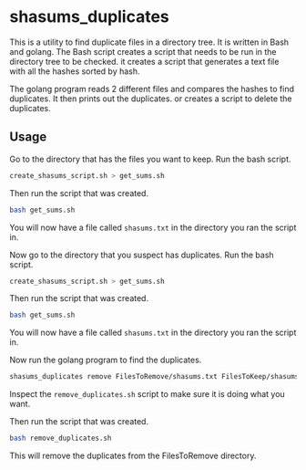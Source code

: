 # shasums_duplicates

This is a utility to find duplicate files in a directory tree. It is written in Bash and golang. The Bash script creates a script that needs to be run in the directory tree to be checked. it creates a script that generates a text file with all the hashes sorted by hash. 

The golang program reads 2 different files and compares the hashes to find duplicates. It then prints out the duplicates. or creates a script to delete the duplicates.

## Usage

Go to the directory that has the files you want to keep. Run the bash script.

```bash
create_shasums_script.sh > get_sums.sh
```

Then run the script that was created.

```bash
bash get_sums.sh
```

You will now have a file called `shasums.txt` in the directory you ran the script in.

Now go to the directory that you suspect has duplicates. Run the bash script.

```bash
create_shasums_script.sh > get_sums.sh
```

Then run the script that was created.

```bash
bash get_sums.sh
```

You will now have a file called `shasums.txt` in the directory you ran the script in.

Now run the golang program to find the duplicates.

```bash
shasums_duplicates remove FilesToRemove/shasums.txt FilesToKeep/shasums.txt > remove_duplicates.sh
```

Inspect the `remove_duplicates.sh` script to make sure it is doing what you want.

Then run the script that was created.

```bash
bash remove_duplicates.sh
```

This will remove the duplicates from the FilesToRemove directory.





